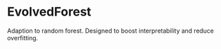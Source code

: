 # EvolvedForest
Adaption to random forest. Designed to boost interpretability and reduce overfitting.
